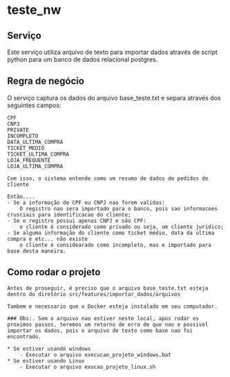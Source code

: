 # teste_nw

## Serviço
Este serviço utiliza arquivo de texto para importar dados através de script python para um banco de dados relacional postgres.

## Regra de negócio

O serviço captura os dados do arquivo base_teste.txt e separa através dos seguintes campos:

    CPF
    CNPJ
    PRIVATE
    INCOMPLETO
    DATA_ULTIMA_COMPRA
    TICKET_MEDIO
    TICKET_ULTIMA_COMPRA
    LOJA_FREQUENTE
    LOJA_ULTIMA_COMPRA

    Com isso, o sistema entende como um resumo de dados de pedidos de cliente

    Então....
    - Se a informação de CPF ou CNPJ nao forem validas:
        O registro nao sera importado para o banco, pois sao informacoes crusciais para identificacao do cliente;
    - Se o registro possui apenas CNPJ e não CPF:
        o cliente é considerado como privado ou seja, um cliente juridico; 
    - Se alguma informação do cliente como ticket médio, data da ultima compra e etc... não existe
        o cliente é considearado como incompleto, mas e importado para base desta maneira.

## Como rodar o projeto

    Antes de proseguir, é preciso que o arquivo base_teste.txt esteja dentro do diretório src/features/importar_dados/arquivos

    Tambem e necessario que o Docker esteja instalado em seu computador.

    ### Obs:. Sem o arquivo nao estiver neste local, apos rodar os proximos passos, teremos um retorno de erro de que nao e possivel importar os dados, pois o arquivo de texto como base nao foi encontrado.

    * Se estiver usando windows
        - Executar o arquivo execucao_projeto_windows.bat
    * Se estiver usando Linux
        - Executar o arquivo exucao_projeto_linux.sh